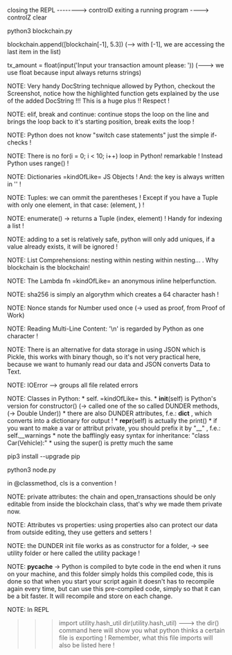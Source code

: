closing the REPL --------> controlD
exiting a running program ----> controlZ 
clear

python3 blockchain.py

blockchain.append([blockchain[-1], 5.3])   (--> with [-1], we are accessing the last item in the list)

tx_amount = float(input('Input your transaction amount please: '))            (---> we use float because input always returns strings)

NOTE: Very handy DocString technique allowed by Python, checkout the Screenshot, notice how the highlighted function gets explained
by the use of the added DocString !!! This is a huge plus !! Respect !

NOTE: elif, break and continue: continue stops the loop on the line and brings the loop back to it's starting position, break exits the loop !

NOTE: Python does not know "switch case statements" just the simple if-checks !

NOTE: There is no for(i = 0; i < 10; i++) loop in Python! remarkable ! Instead Python uses range() !

NOTE: Dictionaries =kindOfLike= JS Objects ! And: the key is always written in '' !

NOTE: Tuples: we can ommit the parentheses ! Except if you have a Tuple with only one element, in that case:  (element, ) !

NOTE: enumerate() -> returns a Tuple (index, element) ! Handy for indexing a list !

NOTE: adding to a set is relatively safe, python will only add uniques, if a value already exists, it will be ignored !

NOTE: List Comprehensions: nesting within nesting within nesting... . Why blockchain is the blockchain! 

NOTE: The Lambda fn =kindOfLike= an anonymous inline helperfunction.

NOTE: sha256 is simply an algorythm which creates a 64 character hash !

NOTE: Nonce stands for Number used once (-> used as proof, from Proof of Work)

NOTE: Reading Multi-Line Content: '\n' is regarded by Python as one character !

NOTE: There is an alternative for data storage in using JSON which is Pickle, this works with binary though, so it's not very practical here, because we
want to humanly read our data and JSON converts Data to Text.

NOTE: IOError --> groups all file related errors

NOTE: Classes in Python:
    * self. =kindOfLike= this.
    * __init__(self) is Python's version for constructor()        (-> called one of the so called DUNDER methods, (-> Double Under))
    * there are also DUNDER attributes, f.e.: __dict__ , which converts into a dictionary for output !
    * __repr__(self) is actually the print()
    * if you want to make a var or attribut private, you should prefix it by "__" , f.e.: self.__warnings
    * note the bafflingly easy syntax for inheritance: "class Car(Vehicle):"
    * using the super() is pretty much the same

pip3 install --upgrade pip

python3 node.py

in @classmethod, cls is a convention !

NOTE: private attributes: the chain and open_transactions should be only editable from inside the blockchain class, that's why we made them private now.

NOTE: Attributes vs properties: using properties also can protect our data from outside editing, they use getters and setters !

NOTE: the DUNDER init file works as as constructor for a folder, -> see utility folder or here called the utility package !

NOTE: __pycache__ -> Python is compiled to byte code in the end when it runs on your machine, and this folder simply holds this compiled code, this
is done so that when you start your script again it doesn't has to recompile again every time, but can use this pre-compiled code, simply so that 
it can be a bit faster. It will recompile and store on each change.

NOTE:
In REPL
>>> import utility.hash_util
>>> dir(utility.hash_util)
---> the dir() command here will show you what python thinks a certain file is exporting ! Remember, what this file imports will also be listed here !
